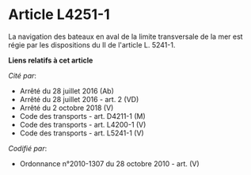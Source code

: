 # Article L4251-1

La navigation des bateaux en aval de la limite transversale de la mer est régie par les dispositions du II de l'article L.
5241-1.

**Liens relatifs à cet article**

_Cité par_:

  - Arrêté du 28 juillet 2016 (Ab)
  - Arrêté du 28 juillet 2016 - art. 2 (VD)
  - Arrêté du 2 octobre 2018 (V)
  - Code des transports - art. D4211-1 (M)
  - Code des transports - art. L4200-1 (V)
  - Code des transports - art. L5241-1 (V)

_Codifié par_:

  - Ordonnance n°2010-1307 du 28 octobre 2010 - art. (V)
